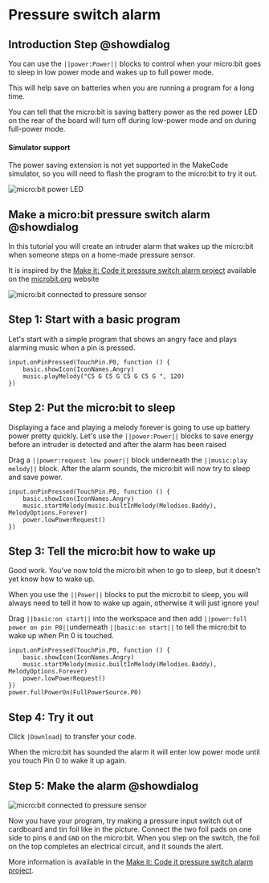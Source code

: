 # Pressure switch alarm

## Introduction Step @showdialog
You can use the ``||power:Power||`` blocks to control when your micro:bit goes to sleep in low power mode and wakes up to full power mode.

This will help save on batteries when you are running a program for a long time.

You can tell that the micro:bit is saving battery power as the red power LED on the rear of the board will turn off during low-power mode and on during full-power mode.

#### Simulator support
The power saving extension is not yet supported in the MakeCode simulator, so you will need to flash the program to the micro:bit to try it out.

![micro:bit power LED](https://microbit-foundation.github.io/pxt-microbit-v2-power/docs/static/power-led.png)

## Make a micro:bit pressure switch alarm @showdialog

In this tutorial you will create an intruder alarm that wakes up the micro:bit when someone steps on a home-made pressure sensor.

It is inspired by the [Make it: Code it pressure switch alarm project](https://microbit.org/projects/make-it-code-it/pressure-switch-alarm/) available on the [microbit.org](https://microbit.org) website

![micro:bit connected to pressure sensor](https://cdn.sanity.io/images/ajwvhvgo/production/b7072e2101643d75cd09dd89b0dd289dbbea33cc-600x450.jpg)

## Step 1: Start with a basic program
Let's start with a simple program that shows an angry face and plays alarming music when a pin is pressed.

```template
input.onPinPressed(TouchPin.P0, function () {
    basic.showIcon(IconNames.Angry)
    music.playMelody("C5 G C5 G C5 G C5 G ", 120)
})
```

## Step 2: Put the micro:bit to sleep
Displaying a face and playing a melody forever is going to use up battery power pretty quickly. Let's use the ``||power:Power||`` blocks to save energy before an intruder is detected and after the alarm has been raised

Drag a ``||power:request low power||`` block underneath the ``||music:play melody||`` block. After the alarm sounds, the micro:bit will now try to sleep and save power.

```blocks
input.onPinPressed(TouchPin.P0, function () {
    basic.showIcon(IconNames.Angry)
    music.startMelody(music.builtInMelody(Melodies.Baddy), MelodyOptions.Forever)
    power.lowPowerRequest()
})
```

## Step 3: Tell the micro:bit how to wake up
Good work. You've now told the micro:bit when to go to sleep, but it doesn't yet know how to wake up.

When you use the ``||Power||`` blocks to put the micro:bit to sleep, you will always need to tell it how to wake up again, otherwise it will just ignore you!

Drag ``||basic:on start||`` into the workspace and then add  ``||power:full power on pin P0||``underneath ``||basic:on start||`` to tell the micro:bit to wake up when Pin 0 is touched.

```blocks
input.onPinPressed(TouchPin.P0, function () {
    basic.showIcon(IconNames.Angry)
    music.startMelody(music.builtInMelody(Melodies.Baddy), MelodyOptions.Forever)
    power.lowPowerRequest()
})
power.fullPowerOn(FullPowerSource.P0)
```

## Step 4: Try it out
Click ``|Download|`` to transfer your code. 

When the micro:bit has sounded the alarm it will enter low power mode until you touch Pin 0 to wake it up again.

## Step 5: Make the alarm @showdialog

![micro:bit connected to pressure sensor](https://cdn.sanity.io/images/ajwvhvgo/production/b7072e2101643d75cd09dd89b0dd289dbbea33cc-600x450.jpg)

Now you have your program, try making a pressure input switch out of cardboard and tin foil like in the picture. Connect the two foil pads on one side to pins ``0`` and ``GND`` on the micro:bit. When you step on the switch, the foil on the top completes an electrical circuit, and it sounds the alert.

More information is available in the [Make it: Code it pressure switch alarm project](https://microbit.org/projects/make-it-code-it/pressure-switch-alarm/).